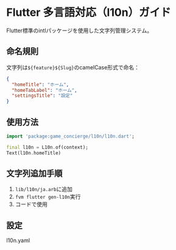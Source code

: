 # Flutter 多言語対応（l10n）ガイド

Flutter標準のintlパッケージを使用した文字列管理システム。

## 命名規則

文字列は`${feature}${Slug}`のcamelCase形式で命名：

```json
{
  "homeTitle": "ホーム",
  "homeTabLabel": "ホーム", 
  "settingsTitle": "設定"
}
```

## 使用方法

```dart
import 'package:game_concierge/l10n/l10n.dart';

final l10n = L10n.of(context);
Text(l10n.homeTitle)
```

## 文字列追加手順

1. `lib/l10n/ja.arb`に追加
2. `fvm flutter gen-l10n`実行
3. コードで使用

## 設定

l10n.yaml
